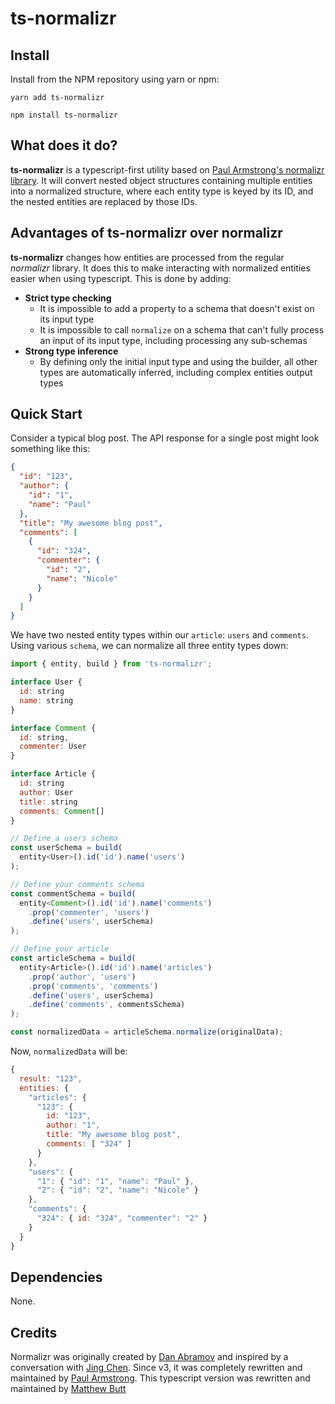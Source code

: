 # ts-normalizr

## Install

Install from the NPM repository using yarn or npm:

```shell
yarn add ts-normalizr
```

```shell
npm install ts-normalizr
```

## What does it do?

**ts-normalizr** is a typescript-first utility based on [Paul Armstrong's normalizr library](https://github.com/paularmstrong/normalizr). It will convert nested object structures containing multiple entities into a normalized structure, where each entity type is keyed by its ID, and the nested entities are replaced by those IDs.

## Advantages of ts-normalizr over normalizr

**ts-normalizr** changes how entities are processed from the regular _normalizr_ library. It does this to make interacting with normalized entities easier when using typescript. This is done by adding:

* **Strict type checking**
  * It is impossible to add a property to a schema that doesn't exist on its input type
  * It is impossible to call `normalize` on a schema that can't fully process an input of its input type, including processing any sub-schemas
* **Strong type inference**
  * By defining only the initial input type and using the builder, all other types are automatically inferred, including complex entities output types

## Quick Start

Consider a typical blog post. The API response for a single post might look something like this:

```json
{
  "id": "123",
  "author": {
    "id": "1",
    "name": "Paul"
  },
  "title": "My awesome blog post",
  "comments": [
    {
      "id": "324",
      "commenter": {
        "id": "2",
        "name": "Nicole"
      }
    }
  ]
}
```

We have two nested entity types within our `article`: `users` and `comments`. Using various `schema`, we can normalize all three entity types down:

```js
import { entity, build } from 'ts-normalizr';

interface User {
  id: string
  name: string
}

interface Comment {
  id: string,
  commenter: User
}

interface Article {
  id: string
  author: User
  title: string
  comments: Comment[]
}

// Define a users schema
const userSchema = build(
  entity<User>().id('id').name('users')
);

// Define your comments schema
const commentSchema = build(
  entity<Comment>().id('id').name('comments')
    .prop('commenter', 'users')
    .define('users', userSchema)
);

// Define your article
const articleSchema = build(
  entity<Article>().id('id').name('articles')
    .prop('author', 'users')
    .prop('comments', 'comments')
    .define('users', userSchema)
    .define('comments', commentsSchema)
);

const normalizedData = articleSchema.normalize(originalData);
```

Now, `normalizedData` will be:

```js
{
  result: "123",
  entities: {
    "articles": {
      "123": {
        id: "123",
        author: "1",
        title: "My awesome blog post",
        comments: [ "324" ]
      }
    },
    "users": {
      "1": { "id": "1", "name": "Paul" },
      "2": { "id": "2", "name": "Nicole" }
    },
    "comments": {
      "324": { id: "324", "commenter": "2" }
    }
  }
}
```

## Dependencies

None.

## Credits

Normalizr was originally created by [Dan Abramov](http://github.com/gaearon) and inspired by a conversation with [Jing Chen](https://twitter.com/jingc). Since v3, it was completely rewritten and maintained by [Paul Armstrong](https://twitter.com/paularmstrong). This typescript version was rewritten and maintained by [Matthew Butt](https://github.com/grandivory)
